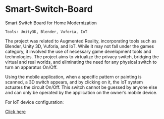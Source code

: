# Smart-Switch-Board
Smart Switch Board for Home Modernization

`Tools: Unity3D, Blender, Vuforia, IoT`

The project was related to Augmented Reality, incorporating tools such as Blender, Unity 3D, Vuforia, and IoT. While it may not fall under the games category, it involved the use of necessary game development tools and technologies. The project aims to virtualize the privacy switch, bridging the virtual and real worlds, and eliminating the need for any physical switch to turn an apparatus On/Off.

Using the mobile application, when a specific pattern or painting is scanned, a 3D switch appears, and by clicking on it, the IoT system actuates the circuit On/Off. This switch cannot be guessed by anyone else and can only be operated by the application on the owner’s mobile device.

For IoT device configuration:

<a href="https://github.com/ankit-vatsa/Smart-Switch-Board/blob/main/Info">Click here</a>
